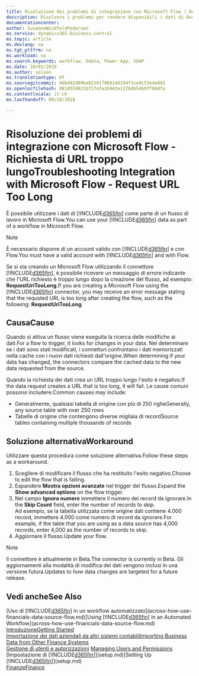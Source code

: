 ```yaml
---
title: Risoluzione dei problemi di integrazione con Microsoft Flow | Documenti Microsoft
description: Risolvere i problemi per rendere disponibili i dati di Business Central come origine dati e specificare un URL OData dei service Web per creare un workflow automatizzato.
documentationcenter: 
author: SusanneWindfeldPedersen
ms.service: dynamics365-business-central
ms.topic: article
ms.devlang: na
ms.tgt_pltfrm: na
ms.workload: na
ms.search.keywords: workflow, Odata, Power App, SOAP
ms.date: 10/01/2018
ms.author: solsen
ms.translationtype: HT
ms.sourcegitcommit: 9dbd92409ba02281f008246194f3ce0c53e4e001
ms.openlocfilehash: 0818550021bf17e5a269d3e11f8db54b9ff80dfa
ms.contentlocale: it-ch
ms.lasthandoff: 09/28/2018

---
```

# <a name="troubleshooting-integration-with-microsoft-flow---request-url-too-long"></a><span data-ttu-id="76fb0-103">Risoluzione dei problemi di integrazione con Microsoft Flow - Richiesta di URL troppo lungo</span><span class="sxs-lookup"><span data-stu-id="76fb0-103">Troubleshooting Integration with Microsoft Flow - Request URL Too Long</span></span>
<span data-ttu-id="76fb0-104">È possibile utilizzare i dati di [!INCLUDE[d365fin](includes/d365fin_md.md)] come parte di un flusso di lavoro in Microsoft Flow.</span><span class="sxs-lookup"><span data-stu-id="76fb0-104">You can use your [!INCLUDE[d365fin](includes/d365fin_md.md)] data as part of a workflow in Microsoft Flow.</span></span>  

> [!NOTE]  
>   <span data-ttu-id="76fb0-105">È necessario disporre di un account valido con [!INCLUDE[d365fin](includes/d365fin_md.md)] e con Flow.</span><span class="sxs-lookup"><span data-stu-id="76fb0-105">You must have a valid account with [!INCLUDE[d365fin](includes/d365fin_md.md)] and with Flow.</span></span>  

<span data-ttu-id="76fb0-106">Se si sta creando un Microsoft Flow utilizzando il connettore [!INCLUDE[d365fin](includes/d365fin_md.md)], è possibile ricevere un messaggio di errore indicante che l'URL richiesto è troppo lungo dopo la creazione del flusso, ad esempio: **RequestUriTooLong**.</span><span class="sxs-lookup"><span data-stu-id="76fb0-106">If you are creating a Microsoft Flow using the [!INCLUDE[d365fin](includes/d365fin_md.md)] connector, you may receive an error message stating that the requsted URL is too long after creating the flow, such as the following: **RequestUriTooLong**.</span></span>

## <a name="cause"></a><span data-ttu-id="76fb0-107">Causa</span><span class="sxs-lookup"><span data-stu-id="76fb0-107">Cause</span></span>
<span data-ttu-id="76fb0-108">Quando si attiva un flusso viene eseguita la ricerca delle modifiche ai dati.</span><span class="sxs-lookup"><span data-stu-id="76fb0-108">For a flow to trigger, it looks for changes in your data.</span></span> <span data-ttu-id="76fb0-109">Nel determinare se i dati sono stati modificati, i connettori confrontano i dati memorizzati nella cache con i nuovi dati richiesti dall'origine.</span><span class="sxs-lookup"><span data-stu-id="76fb0-109">When determining if your data has changed, the connectors compare the cached data to the new data requested from the source.</span></span>  

<span data-ttu-id="76fb0-110">Quando la richiesta dei dati crea un URL troppo lungo l'esito è negativo.</span><span class="sxs-lookup"><span data-stu-id="76fb0-110">If the data request creates a URL that is too long, it will fail.</span></span> <span data-ttu-id="76fb0-111">Le cause comuni possono includere:</span><span class="sxs-lookup"><span data-stu-id="76fb0-111">Common causes may include:</span></span>
- <span data-ttu-id="76fb0-112">Generalmente, qualsiasi tabella di origine con più di 250 righe</span><span class="sxs-lookup"><span data-stu-id="76fb0-112">Generally, any source table with over 250 rows</span></span>
- <span data-ttu-id="76fb0-113">Tabelle di origine che contengono diverse migliaia di record</span><span class="sxs-lookup"><span data-stu-id="76fb0-113">Source tables containing multiple thousands of records</span></span>

## <a name="workaround"></a><span data-ttu-id="76fb0-114">Soluzione alternativa</span><span class="sxs-lookup"><span data-stu-id="76fb0-114">Workaround</span></span>
<span data-ttu-id="76fb0-115">Utilizzare questa procedura come soluzione alternativa.</span><span class="sxs-lookup"><span data-stu-id="76fb0-115">Follow these steps as a workaround.</span></span>
1. <span data-ttu-id="76fb0-116">Scegliere di modificare il flusso che ha restituito l'esito negativo.</span><span class="sxs-lookup"><span data-stu-id="76fb0-116">Choose to edit the flow that is failing.</span></span>
2. <span data-ttu-id="76fb0-117">Espandere **Mostra opzioni avanzate** nel trigger del flusso.</span><span class="sxs-lookup"><span data-stu-id="76fb0-117">Expand the **Show advanced options** on the flow trigger.</span></span>
3. <span data-ttu-id="76fb0-118">Nel campo **Ignora numero** immettere il numero dei record da ignorare.</span><span class="sxs-lookup"><span data-stu-id="76fb0-118">In the **Skip Count** field, enter the number of records to skip.</span></span>  
<span data-ttu-id="76fb0-119">Ad esempio, se la tabella utilizzata come origine dati contiene 4.000 record, immettere 4.000 come numero di record da ignorare.</span><span class="sxs-lookup"><span data-stu-id="76fb0-119">For example, if the table that you are using as a data source has 4,000 records, enter 4,000 as the number of records to skip.</span></span>
4. <span data-ttu-id="76fb0-120">Aggiornare il flusso.</span><span class="sxs-lookup"><span data-stu-id="76fb0-120">Update your flow.</span></span>

> [!NOTE]  
> <span data-ttu-id="76fb0-121">Il connettore è attualmente in Beta.</span><span class="sxs-lookup"><span data-stu-id="76fb0-121">The connector is currently in Beta.</span></span> <span data-ttu-id="76fb0-122">Gli aggiornamenti alla modalità di modifica dei dati vengono inclusi in una versione futura.</span><span class="sxs-lookup"><span data-stu-id="76fb0-122">Updates to how data changes are targeted for a future release.</span></span>


## <a name="see-also"></a><span data-ttu-id="76fb0-123">Vedi anche</span><span class="sxs-lookup"><span data-stu-id="76fb0-123">See Also</span></span>
<span data-ttu-id="76fb0-124">[Uso di [!INCLUDE[d365fin](includes/d365fin_md.md)] in un workflow automatizzato](across-how-use-financials-data-source-flow.md)</span><span class="sxs-lookup"><span data-stu-id="76fb0-124">[Using [!INCLUDE[d365fin](includes/d365fin_md.md)] in an Automated Workflow](across-how-use-financials-data-source-flow.md)</span></span>  
[<span data-ttu-id="76fb0-125">Introduzione</span><span class="sxs-lookup"><span data-stu-id="76fb0-125">Getting Started</span></span>](product-get-started.md)  
[<span data-ttu-id="76fb0-126">Importazione dei dati aziendali da altri sistemi contabili</span><span class="sxs-lookup"><span data-stu-id="76fb0-126">Importing Business Data from Other Finance Systems</span></span>](across-import-data-configuration-packages.md)  
<span data-ttu-id="76fb0-127">[Gestione di utenti e autorizzazioni](ui-how-users-permissions.md)  </span><span class="sxs-lookup"><span data-stu-id="76fb0-127">[Managing Users and Permissions](ui-how-users-permissions.md)  </span></span>  
<span data-ttu-id="76fb0-128">[Impostazione di [!INCLUDE[d365fin](includes/d365fin_md.md)]](setup.md)</span><span class="sxs-lookup"><span data-stu-id="76fb0-128">[Setting Up [!INCLUDE[d365fin](includes/d365fin_md.md)]](setup.md)</span></span>  
[<span data-ttu-id="76fb0-129">Finanze</span><span class="sxs-lookup"><span data-stu-id="76fb0-129">Finance</span></span>](finance.md)  

